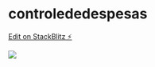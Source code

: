 # controlededespesas

[Edit on StackBlitz ⚡️](https://stackblitz.com/edit/controlededespesas)

<code><img src="controlededespesas.pnq"></code>
